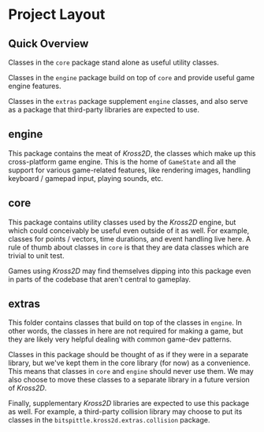# Project Layout

## Quick Overview

Classes in the `core` package stand alone as useful utility classes.

Classes in the `engine` package build on top of `core` and provide useful game engine features.

Classes in the `extras` package supplement `engine` classes, and also serve as a package that
third-party libraries are expected to use.

## engine

This package contains the meat of *Kross2D*, the classes which make up this cross-platform game
engine. This is the home of `GameState` and all the support for various game-related features, like
rendering images, handling keyboard / gamepad input, playing sounds, etc.

## core

This package contains utility classes used by the *Kross2D* engine, but which could conceivably be
useful even outside of it as well. For example, classes for points / vectors, time durations, and
event handling live here. A rule of thumb about classes in `core` is that they are data classes
which are trivial to unit test.

Games using *Kross2D* may find themselves dipping into this package even in parts of the codebase
that aren't central to gameplay.

## extras

This folder contains classes that build on top of the classes in `engine`. In other words, the
classes in here are not required for making a game, but they are likely very helpful dealing with
common game-dev patterns.

Classes in this package should be thought of as if they were in a separate library, but we've kept
them in the core library (for now) as a convenience. This means that classes in `core` and `engine`
should never use them. We may also choose to move these classes to a separate library in a future
version of *Kross2D*.

Finally, supplementary *Kross2D* libraries are expected to use this package as well. For example, a
third-party collision library may choose to put its classes in the
`bitspittle.kross2d.extras.collision` package.
